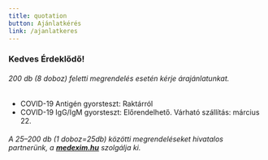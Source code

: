 ```yaml
---
title: quotation
button: Ajánlatkérés
link: /ajanlatkeres
---
```

### Kedves Érdeklődő!

###### 200 db (8 doboz) feletti megrendelés esetén kérje árajánlatunkat.

* COVID-19 Antigén gyorsteszt: Raktárról
* COVID-19 IgG/IgM gyorsteszt: Előrendelhető. Várható szállítás: március 22.

###### A 25–200 db (1 doboz=25db) közötti megrendeléseket hivatalos partnerünk, a **[medexim.hu](https://medexim.hu/)** szolgálja ki.
